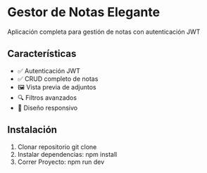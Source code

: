 # Gestor de Notas Elegante

Aplicación completa para gestión de notas con autenticación JWT 

## Características

- ✅ Autenticación JWT
- ✅ CRUD completo de notas
- 🖼️ Vista previa de adjuntos
- 🔍 Filtros avanzados
- 📱 Diseño responsivo

## Instalación

1. Clonar repositorio
    git clone
2. Instalar dependencias:
   npm install
3. Correr Proyecto:
   npm run dev